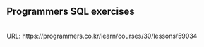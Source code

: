 <h2>Programmers SQL exercises</h2>
<br>
URL: https://programmers.co.kr/learn/courses/30/lessons/59034
